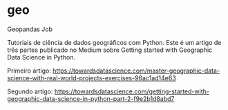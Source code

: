 # geo
Geopandas Job

Tutoriais de ciência de dados geográficos com Python.
Este é um artigo de três partes publicado no Medium sobre Getting started with Geographic Data Science in Python.

Primeiro artigo: https://towardsdatascience.com/master-geographic-data-science-with-real-world-projects-exercises-96ac1ad14e63

Segundo artigo: https://towardsdatascience.com/getting-started-with-geographic-data-science-in-python-part-2-f9e2b1d8abd7
